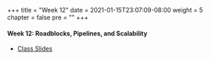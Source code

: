 +++
title = "Week 12"
date = 2021-01-15T23:07:09-08:00
weight = 5
chapter = false
pre = "<b></b>"
+++

#### Week 12: Roadblocks, Pipelines, and Scalability

  - [Class Slides](https://docs.google.com/presentation/d/13x_Z0A_NcRBb_2KKHq_J1pXeE9HXVqEt4W1kYxKcfuI/edit?usp=sharing)